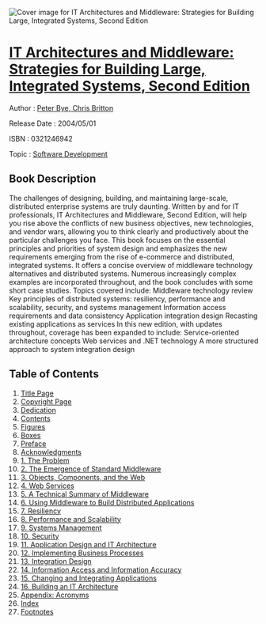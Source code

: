![Cover image for IT Architectures and Middleware: Strategies for Building Large, Integrated Systems, Second Edition](https://imgdetail.ebookreading.net/cover/cover/software_development/EB0321246942.jpg)

[IT Architectures and Middleware: Strategies for Building Large, Integrated Systems, Second Edition](https://ebookreading.net/view/book/IT+Architectures+and+Middleware%3A+Strategies+for+Building+Large%2C+Integrated+Systems%2C+Second+Edition-EB0321246942_1.html "IT Architectures and Middleware: Strategies for Building Large, Integrated Systems, Second Edition")
====================================================================================================================

Author : [Peter Bye](https://ebookreading.net/search/author/Peter+Bye),[ Chris Britton](https://ebookreading.net/search/author/+Chris+Britton)

Release Date : 2004/05/01

ISBN : 0321246942

Topic : [Software Development](https://ebookreading.net/search/category/software-development)

Book Description
-----------------

The challenges of designing, building, and maintaining large-scale, distributed enterprise systems are truly daunting. Written by and for IT professionals, IT Architectures and Middleware, Second Edition, will help you rise above the conflicts of new business objectives, new technologies, and vendor wars, allowing you to think clearly and productively about the particular challenges you face.
This book focuses on the essential principles and priorities of system design and emphasizes the new requirements emerging from the rise of e-commerce and distributed, integrated systems. It offers a concise overview of middleware technology alternatives and distributed systems. Numerous increasingly complex examples are incorporated throughout, and the book concludes with some short case studies.
Topics covered include:
Middleware technology review
Key principles of distributed systems: resiliency, performance and scalability, security, and systems management
Information access requirements and data consistency
Application integration design
Recasting existing applications as services
In this new edition, with updates throughout, coverage has been expanded to include:
Service-oriented architecture concepts
Web services and .NET technology
A more structured approach to system integration design

              
Table of Contents
-----------------

1. [Title Page](https://ebookreading.net/view/book/IT+Architectures+and+Middleware%3A+Strategies+for+Building+Large%2C+Integrated+Systems%2C+Second+Edition-EB0321246942_2.html)
1. [Copyright Page](https://ebookreading.net/view/book/IT+Architectures+and+Middleware%3A+Strategies+for+Building+Large%2C+Integrated+Systems%2C+Second+Edition-EB0321246942_3.html)
1. [Dedication](https://ebookreading.net/view/book/IT+Architectures+and+Middleware%3A+Strategies+for+Building+Large%2C+Integrated+Systems%2C+Second+Edition-EB0321246942_4.html)
1. [Contents](https://ebookreading.net/view/book/IT+Architectures+and+Middleware%3A+Strategies+for+Building+Large%2C+Integrated+Systems%2C+Second+Edition-EB0321246942_5.html)
1. [Figures](https://ebookreading.net/view/book/IT+Architectures+and+Middleware%3A+Strategies+for+Building+Large%2C+Integrated+Systems%2C+Second+Edition-EB0321246942_6.html)
1. [Boxes](https://ebookreading.net/view/book/IT+Architectures+and+Middleware%3A+Strategies+for+Building+Large%2C+Integrated+Systems%2C+Second+Edition-EB0321246942_7.html)
1. [Preface](https://ebookreading.net/view/book/IT+Architectures+and+Middleware%3A+Strategies+for+Building+Large%2C+Integrated+Systems%2C+Second+Edition-EB0321246942_8.html)
1. [Acknowledgments](https://ebookreading.net/view/book/IT+Architectures+and+Middleware%3A+Strategies+for+Building+Large%2C+Integrated+Systems%2C+Second+Edition-EB0321246942_9.html)
1. [1. The Problem](https://ebookreading.net/view/book/IT+Architectures+and+Middleware%3A+Strategies+for+Building+Large%2C+Integrated+Systems%2C+Second+Edition-EB0321246942_10.html)
1. [2. The Emergence of Standard Middleware](https://ebookreading.net/view/book/IT+Architectures+and+Middleware%3A+Strategies+for+Building+Large%2C+Integrated+Systems%2C+Second+Edition-EB0321246942_11.html)
1. [3. Objects, Components, and the Web](https://ebookreading.net/view/book/IT+Architectures+and+Middleware%3A+Strategies+for+Building+Large%2C+Integrated+Systems%2C+Second+Edition-EB0321246942_12.html)
1. [4. Web Services](https://ebookreading.net/view/book/IT+Architectures+and+Middleware%3A+Strategies+for+Building+Large%2C+Integrated+Systems%2C+Second+Edition-EB0321246942_13.html)
1. [5. A Technical Summary of Middleware](https://ebookreading.net/view/book/IT+Architectures+and+Middleware%3A+Strategies+for+Building+Large%2C+Integrated+Systems%2C+Second+Edition-EB0321246942_14.html)
1. [6. Using Middleware to Build Distributed Applications](https://ebookreading.net/view/book/IT+Architectures+and+Middleware%3A+Strategies+for+Building+Large%2C+Integrated+Systems%2C+Second+Edition-EB0321246942_15.html)
1. [7. Resiliency](https://ebookreading.net/view/book/IT+Architectures+and+Middleware%3A+Strategies+for+Building+Large%2C+Integrated+Systems%2C+Second+Edition-EB0321246942_16.html)
1. [8. Performance and Scalability](https://ebookreading.net/view/book/IT+Architectures+and+Middleware%3A+Strategies+for+Building+Large%2C+Integrated+Systems%2C+Second+Edition-EB0321246942_17.html)
1. [9. Systems Management](https://ebookreading.net/view/book/IT+Architectures+and+Middleware%3A+Strategies+for+Building+Large%2C+Integrated+Systems%2C+Second+Edition-EB0321246942_18.html)
1. [10. Security](https://ebookreading.net/view/book/IT+Architectures+and+Middleware%3A+Strategies+for+Building+Large%2C+Integrated+Systems%2C+Second+Edition-EB0321246942_19.html)
1. [11. Application Design and IT Architecture](https://ebookreading.net/view/book/IT+Architectures+and+Middleware%3A+Strategies+for+Building+Large%2C+Integrated+Systems%2C+Second+Edition-EB0321246942_20.html)
1. [12. Implementing Business Processes](https://ebookreading.net/view/book/IT+Architectures+and+Middleware%3A+Strategies+for+Building+Large%2C+Integrated+Systems%2C+Second+Edition-EB0321246942_21.html)
1. [13. Integration Design](https://ebookreading.net/view/book/IT+Architectures+and+Middleware%3A+Strategies+for+Building+Large%2C+Integrated+Systems%2C+Second+Edition-EB0321246942_22.html)
1. [14. Information Access and Information Accuracy](https://ebookreading.net/view/book/IT+Architectures+and+Middleware%3A+Strategies+for+Building+Large%2C+Integrated+Systems%2C+Second+Edition-EB0321246942_23.html)
1. [15. Changing and Integrating Applications](https://ebookreading.net/view/book/IT+Architectures+and+Middleware%3A+Strategies+for+Building+Large%2C+Integrated+Systems%2C+Second+Edition-EB0321246942_24.html)
1. [16. Building an IT Architecture](https://ebookreading.net/view/book/IT+Architectures+and+Middleware%3A+Strategies+for+Building+Large%2C+Integrated+Systems%2C+Second+Edition-EB0321246942_25.html)
1. [Appendix: Acronyms](https://ebookreading.net/view/book/IT+Architectures+and+Middleware%3A+Strategies+for+Building+Large%2C+Integrated+Systems%2C+Second+Edition-EB0321246942_26.html)
1. [Index](https://ebookreading.net/view/book/IT+Architectures+and+Middleware%3A+Strategies+for+Building+Large%2C+Integrated+Systems%2C+Second+Edition-EB0321246942_27.html)
1. [Footnotes](https://ebookreading.net/view/book/IT+Architectures+and+Middleware%3A+Strategies+for+Building+Large%2C+Integrated+Systems%2C+Second+Edition-EB0321246942_28.html)
